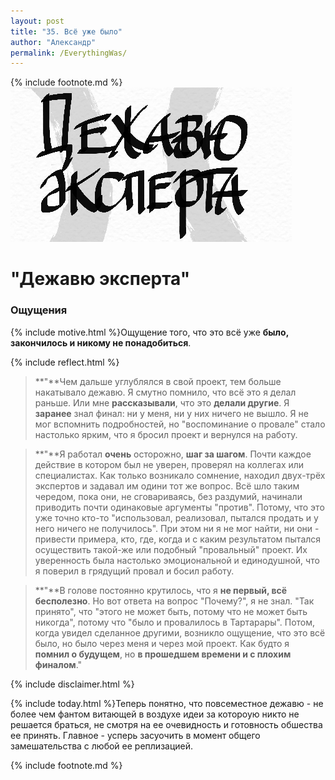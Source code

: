 ```yaml
---
layout: post
title: "35. Всё уже было"
author: "Александр"
permalink: /EverythingWas/
---
```

{% include footnote.md %}
!["Чудятся грабли"](/_img/35.jpg)
# "Дежавю эксперта"

### Ощущения
{% include motive.html %}Ощущение того, что это всё уже **было, закончилось и никому не понадобиться**.

{% include reflect.html %}
>**"**Чем дальше углублялся в свой проект, тем больше накатывало дежавю. Я смутно помнило, что всё это я делал раньше. Или мне **рассказывали**, что это **делали другие**. Я **заранее** знал  финал: ни у меня, ни у них ничего не вышло. Я не мог вспомнить подробностей, но "воспоминание о провале" стало настолько ярким, что я бросил проект и вернулся на работу.

>**"**Я работал **очень** осторожно, **шаг за шагом**. Почти каждое действие в котором был не уверен, проверял на коллегах или специалистах. Как только возникало сомнение, находил двух-трёх экспертов и задавал им одини тот же вопрос. Всё шло таким чередом, пока они, не сговариваясь, без раздумий, начинали приводить почти одинаковые аргументы "против". Потому, что это уже точно кто-то "использовал, реализовал, пытался продать и у него ничего не получилось". При этом ни я не мог найти, ни они - привести примера, кто, где, когда и с каким результатом пытался осуществить такой-же или подобный "провальный" проект. Их уверенность была настолько эмоциональной и единодушной, что я поверил в грядущий провал и босил работу.

>**"**В голове постоянно крутилось, что я **не первый, всё бесполезно**. Но вот ответа на вопрос "Почему?", я не знал. "Так принято", что "этого не может быть, потому что не может быть никогда", потому что "было и провалилось в Тартарары". Потом, когда увидел сделанное другими, возникло ощущение, что это всё было, но было через меня и через мой проект. Как будто я **помнил о будущем**, но **в прошедшем времени и с плохим финалом**."

{% include disclaimer.html %}

{% include today.html %}Теперь понятно, что повсеместное дежавю - не более чем фантом витающей в воздухе идеи за котороую никто не решается браться, не смотря на ее очевидность и готовность обшества ее принять. Главное - усперь засуочить в момент общего замешательства с любой ее реплизацией.

{% include footnote.md %}
